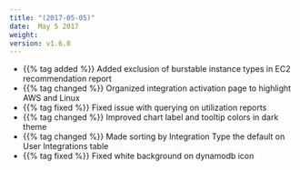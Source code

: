 ```yaml
---
title: "(2017-05-05)"
date:  May 5 2017
weight:
version: v1.6.0
---
```


- {{% tag added %}} Added exclusion of burstable instance types in EC2 recommendation report
- {{% tag changed %}} Organized integration activation page to highlight AWS and Linux
- {{% tag fixed %}} Fixed issue with querying on utilization reports
- {{% tag changed %}} Improved chart label and tooltip colors in dark theme
- {{% tag changed %}} Made sorting by Integration Type the default on User Integrations table
- {{% tag fixed %}} Fixed white background on dynamodb icon
